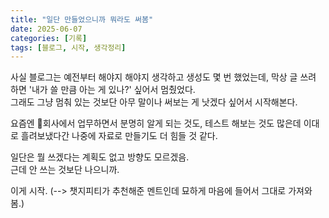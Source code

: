```yaml
---
title: "일단 만들었으니까 뭐라도 써봄"
date: 2025-06-07
categories: [기록]
tags: [블로그, 시작, 생각정리]
---
```


사실 블로그는 예전부터 해야지 해야지 생각하고 생성도 몇 번 했었는데,
막상 글 쓰려 하면 '내가 쓸 만큼 아는 게 있나?' 싶어서 멈췄었다.  
그래도 그냥 멈춰 있는 것보단
아무 말이나 써보는 게 낫겠다 싶어서 시작해본다.

요즘엔 회사에서 업무하면서 분명히 알게 되는 것도, 테스트 해보는 것도 많은데
이대로 흘려보냈다간 나중에 자료로 만들기도 더 힘들 것 같다.

일단은 뭘 쓰겠다는 계획도 없고 방향도 모르겠음.  
근데 안 쓰는 것보단 나으니까.

이게 시작. (--> 챗지피티가 추천해준 멘트인데 묘하게 마음에 들어서 그대로 가져와봄.)


